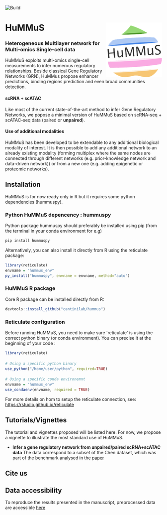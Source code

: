 ![Build](https://github.com/cantinilab/HuMMuS/____/badge.svg?branch=main)

# HuMMuS <img src="Figures/hummus_logo.png" align="right" width="180"/>
### Heterogeneous Multilayer network for Multi-omics Single-cell data 

HuMMuS exploits multi-omics single-cell measurements to infer numerous regulatory relationships.
Beside classical Gene Regulatory Networks (GRN), HuMMus propose enhancer predictions, binding regions prediction and even broad communities detection.

#### **scRNA + scATAC** 
Like most of the current state-of-the-art method to infer Gene Regulatory Networks, we popose a minimal version of HuMMuS based on scRNA-seq + scATAC-seq data (paired or **unpaired**).

#### **Use of additional modalities**
HuMMuS has been developed to be extendable to any additional biological modality of interest.
It is then possible to add any additional network to an already existing modality (forming multiplex where the same nodes are connected through different networks (e.g. prior-knowledge network and data-driven network)) or from a new one (e.g. adding epigenetic or proteomic networks).


## Installation

HuMMuS is for now ready only in R but it requires some python dependencies (hummuspy).

### Python HuMMuS depencency : hummuspy
Python package hummuspy should preferably be installed using pip (from the terminal in your conda environment for e.g)
```r
pip install hummuspy
```
Alternatively, you can also install it directly from R using the reticulate package:
```r
library(reticulate)
envname = "hummus_env"
py_install("hummuspy", envname = envname, method="auto")
```

### HuMMuS R package
Core R package can be installed directly from R:
```r
devtools::install_github("cantinilab/hummus") 
```

### Reticulate configuration
Before running HuMMuS, you need to make sure 'reticulate' is using the correct python binary (or conda environment). You can precise it at the beginning of your code :
```r
library(reticulate)

# Using a specific python binary
use_python("/home/user/python", required=TRUE)

# Using a specific conda environemnt
envname = "hummus_env"
use_condaenv(envname, required = TRUE)
```

For more details on hom to setup the reticulate connection,
see: https://rstudio.github.io/reticulate


## Tutorials/Vignettes

The tutorial and vignettes proposed will be listed here. For now, we propose a vignette to illustrate the most standard use of HuMMuS.
* **Infer a gene regulatory network from unpaired/paired scRNA+scATAC data** The data correspond to a subset of the Chen dataset, which was part of the benchmark analysed in the [paper](__preprint_links__)

## Cite us

## Data accessibility

To reproduce the results presented in the manuscript, preprocessed data are accessible [here](https://figshare.com/account/home#/projects/168899)




